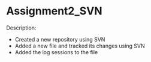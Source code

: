 # Assignment2_SVN

Description: 
  - Created a new repository using SVN
  - Added a new file and tracked its changes using SVN
  - Added the log sessions to the file 
